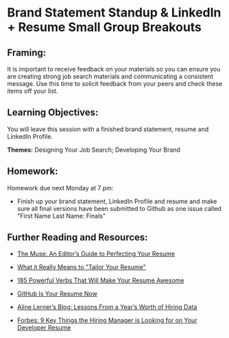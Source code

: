 # Brand Statement Standup & LinkedIn + Resume Small Group Breakouts 

## Framing: 
It is important to receive feedback on your materials so you can ensure you are creating strong job search materials and communicating a consistent message. Use this time to solicit feedback from  your peers and check these items off your list. 

## Learning Objectives:
You will leave this session with a finished brand statement, resume and LinkedIn Profile. 

**Themes:** Designing Your Job Search; Developing Your Brand

## Homework: 
Homework due next Monday at 7 pm:
- Finish up your brand statement, LinkedIn Profile and resume and make sure all final versions have been submitted to Github as one issue called "First Name Last Name: Finals"

## Further Reading and Resources:

- [The Muse: An Editor’s Guide to Perfecting Your Resume](https://www.themuse.com/advice/an-editors-guide-to-perfecting-your-resume)

- [What it Really Means to "Tailor Your Resume"](https://www.themuse.com/advice/what-it-really-means-to-tailor-your-resume)

- [185 Powerful Verbs That Will Make Your Resume Awesome](https://www.themuse.com/advice/185-powerful-verbs-that-will-make-your-resume-awesome)

- [GitHub Is Your Resume Now](https://anti-pattern.com/github-is-your-resume-now)

- [Aline Lerner’s Blog: Lessons From a Year’s Worth of Hiring Data](http://blog.alinelerner.com/lessons-from-a-years-worth-of-hiring-data/)

- [Forbes: 9 Key Things the Hiring Manager is Looking for on Your Developer Resume](http://www.forbes.com/sites/dailymuse/2016/02/09/9-key-things-the-hiring-manager-is-looking-for-on-your-developer-resume/#2d0f465234e8)
